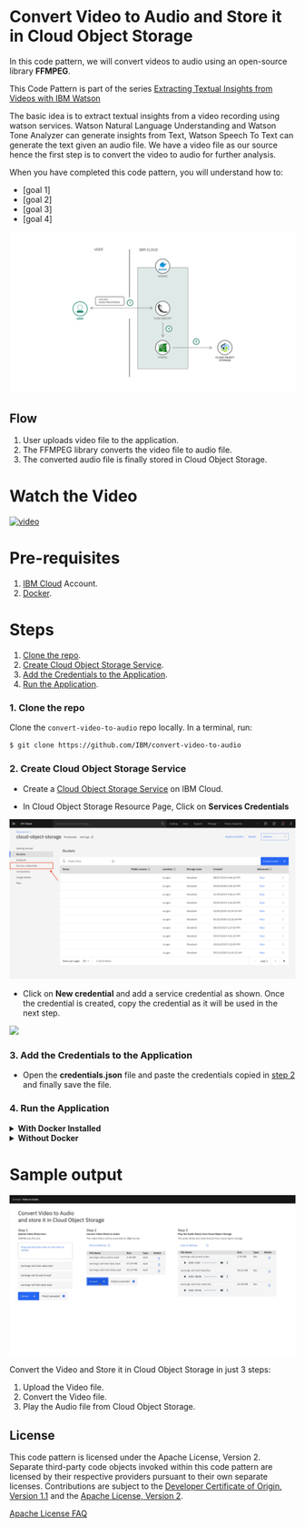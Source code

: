 # Convert Video to Audio and Store it in Cloud Object Storage

In this code pattern, we will convert videos to audio using an open-source library **FFMPEG**. 

This Code Pattern is part of the series [Extracting Textual Insights from Videos with IBM Watson]()

The basic idea is to extract textual insights from a video recording using watson services. Watson Natural Language Understanding and Watson Tone Analyzer can generate insights from Text, Watson Speech To Text can generate the text given an audio file. We have a video file as our source hence the first step is to convert the video to audio for further analysis.

When you have completed this code pattern, you will understand how to:

* [goal 1]
* [goal 2]
* [goal 3]
* [goal 4]

<!--add an image in this path-->
![architecture](doc/source/images/architecture.png)

<!--Optionally, add flow steps based on the architecture diagram-->
## Flow

1. User uploads video file to the application.
2. The FFMPEG library converts the video file to audio file.
3. The converted audio file is finally stored in Cloud Object Storage.

<!--Optionally, update this section when the video is created-->
# Watch the Video

[![video](http://img.youtube.com/vi/Jxi7U7VOMYg/0.jpg)](https://www.youtube.com/watch?v=Jxi7U7VOMYg)

# Pre-requisites

1. [IBM Cloud](https://cloud.ibm.com) Account.
2. [Docker](https://www.docker.com/products/docker-desktop).


# Steps

1. [Clone the repo](#1-clone-the-repo).
2. [Create Cloud Object Storage Service](#2-create-cloud-object-storage-service).
3. [Add the Credentials to the Application](#3-add-the-credentials-to-the-application).
4. [Run the Application](#4-run-the-application).


### 1. Clone the repo

Clone the `convert-video-to-audio` repo locally. In a terminal, run:

```bash
$ git clone https://github.com/IBM/convert-video-to-audio
```

### 2. Create Cloud Object Storage Service

- Create a [Cloud Object Storage Service](https://cloud.ibm.com/catalog/services/cloud-object-storage) on IBM Cloud.

- In Cloud Object Storage Resource Page, Click on **Services Credentials**

![](doc/source/images/service-credentials.png)

- Click on **New credential** and add a service credential as shown. Once the credential is created, copy the credential as it will be used in the next step.

![](doc/source/images/create-cos-credentials.gif)

### 3. Add the Credentials to the Application

- Open the **credentials.json** file and paste the credentials copied in [step 2](#2-create-cloud-object-storage-service) and finally save the file.

### 4. Run the Application

<details><summary><b>With Docker Installed</b></summary>

- Build the **Dockerfile** as follows :

```bash
$ docker image build -t convert-video-to-audio .
```

- once the dockerfile is built run the docker file as follows :

```bash
$ docker run -p 8080:8080 convert-video-to-audio
```

- The Application will be available on <http://localhost:8080>

</details>

<details><summary><b>Without Docker </b></summary>

- Install the **FFMPEG** library.

For Mac users run the following command:

```bash
$ brew install ffmpeg
```

Other platform users can refer to the [ffmpeg documentation](https://www.ffmpeg.org/download.html) to install the library.

- Install the python libraries as follows:

```bash
$ pip install -r requirements.txt
```

- Finally run the application as follows:

```bash
$ python app.py
```

- The Application will be available on <http://localhost:8080>

</details>

# Sample output

![sample_output](doc/source/images/sample-output.png)

Convert the Video and Store it in Cloud Object Storage in just 3 steps:

1. Upload the Video file.
2. Convert the Video file.
3. Play the Audio file from Cloud Object Storage.

<!-- keep this -->
## License

This code pattern is licensed under the Apache License, Version 2. Separate third-party code objects invoked within this code pattern are licensed by their respective providers pursuant to their own separate licenses. Contributions are subject to the [Developer Certificate of Origin, Version 1.1](https://developercertificate.org/) and the [Apache License, Version 2](https://www.apache.org/licenses/LICENSE-2.0.txt).

[Apache License FAQ](https://www.apache.org/foundation/license-faq.html#WhatDoesItMEAN)
